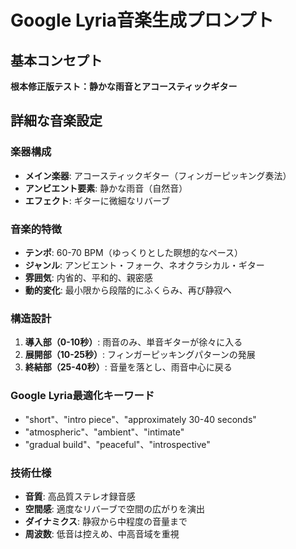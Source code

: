 # Google Lyria音楽生成プロンプト

## 基本コンセプト
**根本修正版テスト：静かな雨音とアコースティックギター**

## 詳細な音楽設定

### 楽器構成
- **メイン楽器**: アコースティックギター（フィンガーピッキング奏法）
- **アンビエント要素**: 静かな雨音（自然音）
- **エフェクト**: ギターに微細なリバーブ

### 音楽的特徴
- **テンポ**: 60-70 BPM（ゆっくりとした瞑想的なペース）
- **ジャンル**: アンビエント・フォーク、ネオクラシカル・ギター
- **雰囲気**: 内省的、平和的、親密感
- **動的変化**: 最小限から段階的にふくらみ、再び静寂へ

### 構造設計
1. **導入部（0-10秒）**: 雨音のみ、単音ギターが徐々に入る
2. **展開部（10-25秒）**: フィンガーピッキングパターンの発展
3. **終結部（25-40秒）**: 音量を落とし、雨音中心に戻る

### Google Lyria最適化キーワード
- "short"、"intro piece"、"approximately 30-40 seconds"
- "atmospheric"、"ambient"、"intimate"
- "gradual build"、"peaceful"、"introspective"

### 技術仕様
- **音質**: 高品質ステレオ録音感
- **空間感**: 適度なリバーブで空間の広がりを演出
- **ダイナミクス**: 静寂から中程度の音量まで
- **周波数**: 低音は控えめ、中高音域を重視